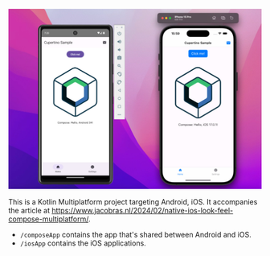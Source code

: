 ![](docs/android-ios-comparison.jpg)

This is a Kotlin Multiplatform project targeting Android, iOS. It accompanies the article at https://www.jacobras.nl/2024/02/native-ios-look-feel-compose-multiplatform/.

* `/composeApp` contains the app that's shared between Android and iOS.
* `/iosApp` contains the iOS applications.